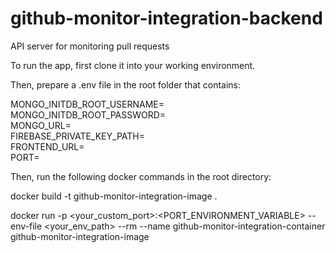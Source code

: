 # github-monitor-integration-backend
API server for monitoring pull requests

To run the app, first clone it into your working environment.

Then, prepare a .env file in the root folder that contains:

MONGO_INITDB_ROOT_USERNAME=<br>
MONGO_INITDB_ROOT_PASSWORD=<br>
MONGO_URL=<br>
FIREBASE_PRIVATE_KEY_PATH=<br>
FRONTEND_URL=<br>
PORT=<br>


Then, run the following docker commands in the root directory:

docker build -t github-monitor-integration-image .

docker run -p <your_custom_port>:<PORT_ENVIRONMENT_VARIABLE>  --env-file <your_env_path> --rm --name github-monitor-integration-container github-monitor-integration-image
